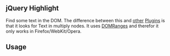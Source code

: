 jQuery Highlight 
----------------

Find some text in the DOM. The difference between this and [other](http://www.gotoquiz.com/web-coding/programming/javascript/highlight-words-in-text-with-jquery/) [Plugins](http://johannburkard.de/blog/programming/javascript/highlight-javascript-text-higlighting-jquery-plugin.html) is that it looks for Text in multiply nodes. It uses [DOMRanges](http://www.w3.org/TR/DOM-Level-2-Traversal-Range/ranges.html) and therefor it only works in Firefox/WebKit/Opera.

## Usage ##